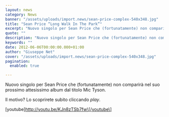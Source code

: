 ```yaml
---
layout: news
category: News
banner: "/assets/uploads/import.news/sean-price-complex-540x348.jpg"
title: "Sean Price “Long Walk In The Park”"
excerpt: "Nuovo singolo per Sean Price che (fortunatamente) non comparirà nel suo prossimo attesissimo album dal titolo Mic Tyson. Il motivo? Lo scoprirete subito cliccando play. [youtube]http://youtu.be/KJn8zTSb7fw[/youtube"
quote: ""
description: "Nuovo singolo per Sean Price che (fortunatamente) non comparirà nel suo prossimo attesissimo album dal titolo Mic Tyson. Il motivo? Lo scoprirete subito cliccando play. [youtube]http://youtu.be/KJn8zTSb7fw[/youtube"
keywords: ""
date: 2012-06-06T00:00:00.000+01:00
author: "Giuseppe Net"
cover: "/assets/uploads/import.news/sean-price-complex-540x348.jpg"
pagination:
  enabled: true

---
```


Nuovo singolo per Sean Price che (fortunatamente) non comparirà nel suo prossimo attesissimo album dal titolo Mic Tyson.

Il motivo? Lo scoprirete subito cliccando _play_.

\[youtube\]http://youtu.be/KJn8zTSb7fw\[/youtube\]
